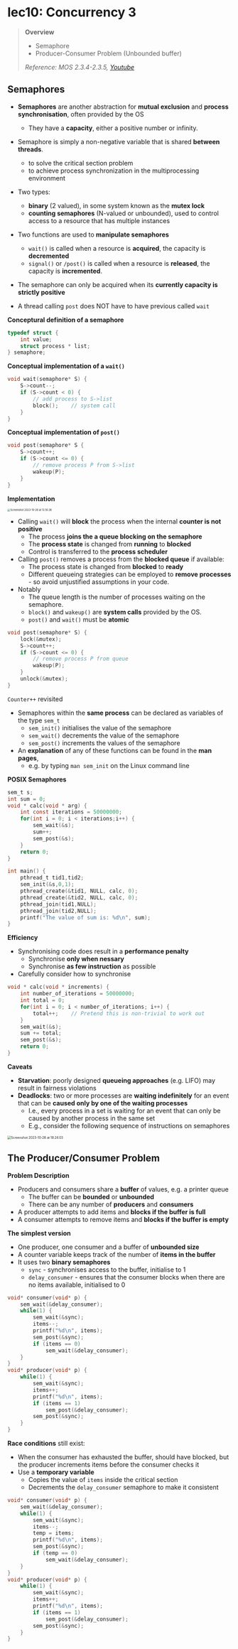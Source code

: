# lec10: Concurrency 3

>   **Overview**
>
>   -   Semaphore
>   -   Producer-Consumer Problem (Unbounded buffer)
>
>   *Reference: MOS 2.3.4-2.3.5, [Youtube](https://www.youtube.com/watch?v=XDIOC2EY5JE)*

## Semaphores

-   **Semaphores** are another abstraction for **mutual exclusion** and **process synchronisation**, often provided by the OS
    -   They have a **capacity**, either a positive number or infinity.
-   Semaphore is simply a non-negative variable that is shared **between threads**. 
    -   to solve the critical section problem
    -   to achieve process synchronization in the multiprocessing environment

-   Two types: 
    -   **binary** (2 valued), in some system known as the **mutex lock**
    -   **counting semaphores** (N-valued or unbounded), used to control access to a resource that has multiple instances

-   Two functions are used to **manipulate semaphores** 
    -   `wait()` is called when a resource is **acquired**, the capacity is **decremented** 
    -   `signal()` or `/post()` is called when a resource is **released**, the capacity is **incremented**.
-   The semaphore can only be acquired when its **currently capacity is strictly positive**
-   A thread calling `post` does NOT have to have previous called `wait`

**Conceptural definition of a semaphore**

```C
typedef struct {
    int value;
    struct process * list;
} semaphore;
```

**Conceptual implementation of a `wait()`**

```C
void wait(semaphore* S) {
    S->count--;
    if (S->count < 0) {
        // add process to S->list
        block();	// system call
    }
}
```

**Conceptual implementation of `post()`**

```C
void post(semaphore* S {
    S->count++;
    if (S->count <= 0) {
        // remove process P from S->list
        wakeup(P);
    }
}
```

**Implementation**

<img src="assets/Screenshot 2023-10-26 at 13.50.36.png" alt="Screenshot 2023-10-26 at 13.50.36" style="zoom:40%;" />

-   Calling `wait()` will **block** the process when the internal **counter is not positive**
    -   The process **joins the a queue blocking on the semaphore** 
    -   The **process state** is changed from **running** to **blocked** 
    -   Control is transferred to the **process scheduler**
-   Calling `post()` removes a process from the **blocked queue** if available:
    -   The process state is changed from **blocked** to **ready** 
    -   Different queueing strategies can be employed to **remove processes** - so avoid unjustified assumptions in your code.
-   Notably
    -   The queue length is the number of processes waiting on the semaphore. 
    -   `block()` and `wakeup()` are **system calls** provided by the OS. 
    -   `post()` and `wait()` must be **atomic**

```C
void post(semaphore* S) {
    lock(&mutex);
    S->count++;
    if (S->count <= 0) {
        // remove process P from queue
        wakeup(P);
    }
    unlock(&mutex);
}
```

`Counter++` revisited

-   Semaphores within the **same process** can be declared as variables of the type `sem_t`
    -   `sem_init()` initialises the value of the semaphore 
    -   `sem_wait()` decrements the value of the semaphore 
    -   `sem_post()` increments the values of the semaphore
-   An **explanation** of any of these functions can be found in the **man pages**, 
    -   e.g. by typing `man sem_init` on the Linux command line

**POSIX Semaphores**

```C
sem_t s; 
int sum = 0; 
void * calc(void * arg) { 
    int const iterations = 50000000;
    for(int i = 0; i < iterations;i++) {
        sem_wait(&s);
        sum++;
        sem_post(&s);
    } 
    return 0;
} 

int main() {
	pthread_t tid1,tid2; 
    sem_init(&s,0,1);
    pthread_create(&tid1, NULL, calc, 0);
    pthread_create(&tid2, NULL, calc, 0);
    pthread_join(tid1,NULL); 
    pthread_join(tid2,NULL);
    printf("The value of sum is: %d\n", sum);
}
```

**Efficiency**

-   Synchronising code does result in a **performance penalty**
    -   Synchronise **only when nessary**
    -   Synchronise **as few instruction** as possible
-   Carefully consider how to synchronise

```C
void * calc(void * increments) {
    int number_of_iterations = 50000000; 
    int total = 0; 
    for(int i = 0; i < number_of_iterations; i++) {
        total++;	// Pretend this is non-trivial to work out
    } 
    sem_wait(&s); 
    sum += total; 
    sem_post(&s); 
    return 0;
}
```

**Caveats**

-   **Starvation**: poorly designed **queueing approaches** (e.g. LIFO) may result in fairness violations 
-   **Deadlocks**: two or more processes are **waiting indefinitely** for an event that can be **caused only by one of the waiting processes**
    -   I.e., every process in a set is waiting for an event that can only be caused by another process in the same set 
    -   E.g., consider the following sequence of instructions on semaphores

<img src="assets/Screenshot 2023-10-26 at 18.24.03.png" alt="Screenshot 2023-10-26 at 18.24.03" style="zoom:50%;" />


## The Producer/Consumer Problem

**Problem Description**

-   Producers and consumers share a **buffer** of values, e.g. a printer queue
    -   The buffer can be **bounded** or **unbounded**
    -   There can be any number of **producers** and **consumers**
-   A producer attempts to add items and **blocks if the buffer is full**
-   A consumer attempts to remove items and **blocks if the buffer is empty**

**The simplest version**

-   One producer, one consumer and a buffer of **unbounded size**
-   A counter variable keeps track of the number of **items in the buffer**
-   It uses two **binary semaphores**
    -   `sync` - synchronises access to the buffer, initialise to 1
    -   `delay_consumer` - ensures that the consumer blocks when there are no items available, initialised to 0

```C
void* consumer(void* p) {
    sem_wait(&delay_consumer);
    while(1) {
        sem_wait(&sync);
        items--;
        printf("%d\n", items);
        sem_post(&sync);
        if (items == 0)
            sem_wait(&delay_consumer);
    }
}
void* producer(void* p) {
    while(1) {
        sem_wait(&sync);
        items++;
        printf("%d\n", items);
        if (items == 1)
            sem_post(&delay_consumer);
        sem_post(&sync);
    }
}
```

**Race conditions** still exist:

-   When the consumer has exhausted the buffer, should have blocked, but the producer increments items before the consumer checks it
-   Use a **temporary variable**
    -   Copies the value of `items` inside the critical section
    -   Decrements the `delay_consumer` semaphore to make it consistent

```C
void* consumer(void* p) {
    sem_wait(&delay_consumer);
    while(1) {
        sem_wait(&sync);
        items--;
        temp = items;
        printf("%d\n", items);
        sem_post(&sync);
        if (temp == 0)
            sem_wait(&delay_consumer);
    }
}
void* producer(void* p) {
    while(1) {
        sem_wait(&sync);
        items++;
        printf("%d\n", items);
        if (items == 1)
            sem_post(&delay_consumer);
        sem_post(&sync);
    }
}
```





